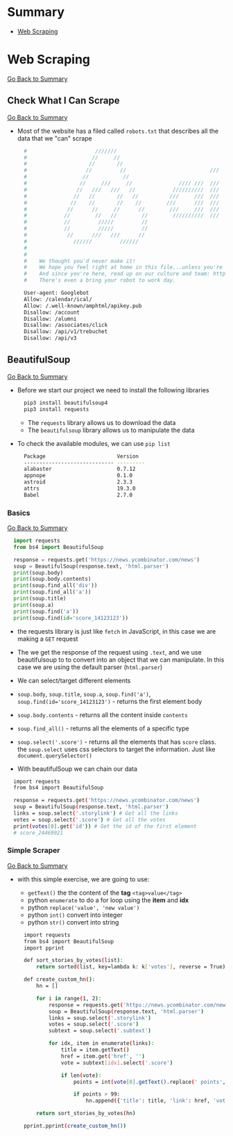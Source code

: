 <h1 id='summary'>Summary</h1>

-   [Web Scraping](#webscraping)

<h1 id='webscraping'>Web Scraping</h1>

[Go Back to Summary](#summary)

<h2 id='checkwebscraping'>Check What I Can Scrape</h2>

[Go Back to Summary](#summary)

-   Most of the website has a filed called `robots.txt` that describes all the data that we "can" scrape

    ```Bash
      #                      ///////
      #                     //     //
      #                    //       //
      #                   //         //                           ///             ///                      ///
      #                  //           //                                          ///                      ///
      #                 //     ///     //               //// ///  ///  /// ////   /// ////     /// ////    /// ////
      #                //   ///   ///   //            //////////  ///  ////////// ///////////  //////////  ///////////
      #               //   //       //   //          ///     ///  ///  ///        ///      /// ///     /// ///      ///
      #              //    //       //    //        ///      ///  ///  ///        ///      /// ///     /// ///      ///
      #             //      //     //      //        ///     ///  ///  ///        ///     ///  ///     /// ///     ///
      #            //        //   //        //        //////////  ///  ///        //////////   ///     /// //////////
      #            //         /////         //
      #            //         /////         //
      #             //      ///   ///      //
      #               //////         //////
      #
      #
      #    We thought you'd never make it!
      #    We hope you feel right at home in this file...unless you're a disallowed subfolder.
      #    And since you're here, read up on our culture and team: https://www.airbnb.com/careers/departments/engineering
      #    There's even a bring your robot to work day.

      User-agent: Googlebot
      Allow: /calendar/ical/
      Allow: /.well-known/amphtml/apikey.pub
      Disallow: /account
      Disallow: /alumni
      Disallow: /associates/click
      Disallow: /api/v1/trebuchet
      Disallow: /api/v3
    ```

<h2 id='beautifulsoup'>BeautifulSoup</h2>

[Go Back to Summary](#summary)

-   Before we start our project we need to install the following libraries

    ```Bash
      pip3 install beautifulsoup4
      pip3 install requests
    ```

    -   The `requests` library allows us to download the data
    -   The `beautifulsoup` library allows us to manipulate the data

-   To check the available modules, we can use `pip list`

    ```Bash
      Package                       Version
      ----------------------------- ---------
      alabaster                     0.7.12
      appnope                       0.1.0
      astroid                       2.3.3
      attrs                         19.3.0
      Babel                         2.7.0
    ```

<h3 id='beautifulbasics'>Basics</h3>

[Go Back to Summary](#summary)

```Python
  import requests
  from bs4 import BeautifulSoup

  response = requests.get('https://news.ycombinator.com/news')
  soup = BeautifulSoup(response.text, 'html.parser')
  print(soup.body)
  print(soup.body.contents)
  print(soup.find_all('div'))
  print(soup.find_all('a'))
  print(soup.title)
  print(soup.a)
  print(soup.find('a'))
  print(soup.find(id='score_14123123'))
```

-   the requests library is just like `fetch` in JavaScript, in this case we are making a `GET` request
-   The we get the response of the request using `.text`, and we use beautifulsoup to to convert into an object that we can manipulate. In this case we are using the default parser (`html.parser`)
-   We can select/target different elements
-   `soup.body`, `soup.title`, `soup.a`, `soup.find('a')`, `soup.find(id='score_14123123')` - returns the first element body
-   `soup.body.contents` - returns all the content inside `contents`
-   `soup.find_all()` - returns all the elements of a specific type
-   `soup.select('.score')` - returns all the elements that has `score` class. the `soup.select` uses css selectors to target the information. Just like `document.querySelector()`

-   With beautifulSoup we can chain our data

```Bash
  import requests
  from bs4 import BeautifulSoup

  response = requests.get('https://news.ycombinator.com/news')
  soup = BeautifulSoup(response.text, 'html.parser')
  links = soup.select('.storylink') # Get all the links
  votes = soup.select('.score') # Get all the votes
  print(votes[0].get('id')) # Get the id of the first element
  # score_24469921
```

<h3 id='simplebeautiful'>Simple Scraper</h3>

[Go Back to Summary](#summary)

-   with this simple exercise, we are going to use:

    -   `getText()` the the content of the **tag** `<tag>value</tag>`
    -   python `enumerate` to do a for loop using the **item** and **idx**
    -   python `replace('value', 'new value')`
    -   python `int()` convert into integer
    -   python `str()` convert into string

    ```Bash
      import requests
      from bs4 import BeautifulSoup
      import pprint

      def sort_stories_by_votes(list):
          return sorted(list, key=lambda k: k['votes'], reverse = True);

      def create_custom_hn():
          hn = []

          for i in range(1, 2):
              response = requests.get('https://news.ycombinator.com/news?p=' + str(i))
              soup = BeautifulSoup(response.text, 'html.parser')
              links = soup.select('.storylink')
              votes = soup.select('.score')
              subtext = soup.select('.subtext')

              for idx, item in enumerate(links):
                  title = item.getText()
                  href = item.get('href', '')
                  vote = subtext[idx].select('.score')

                  if len(vote):
                      points = int(vote[0].getText().replace(' points', ''))

                      if points > 99:
                          hn.append({'title': title, 'link': href, 'votes': points})

          return sort_stories_by_votes(hn)

      pprint.pprint(create_custom_hn())
    ```
